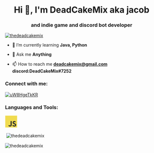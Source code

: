 <h1 align="center">Hi 👋, I'm DeadCakeMix aka jacob</h1>
<h3 align="center">and indie game and discord bot developer</h3>

<p align="left"> <a href="https://github.com/ryo-ma/github-profile-trophy"><img src="https://github-profile-trophy.vercel.app/?username=thedeadcakemix" alt="thedeadcakemix" /></a> </p>

- 🌱 I’m currently learning **Java, Python**

- 💬 Ask me **Anything**

- 📫 How to reach me **deadcakemix@gmail.com discord:DeadCakeMix#7252**

<h3 align="left">Connect with me:</h3>
<p align="left">
<a href="https://discord.gg/uW8HgeTkKR" target="blank"><img align="center" src="https://raw.githubusercontent.com/rahuldkjain/github-profile-readme-generator/master/src/images/icons/Social/discord.svg" alt="uW8HgeTkKR" height="30" width="40" /></a>
</p>

<h3 align="left">Languages and Tools:</h3>
<p align="left"> <a href="https://developer.mozilla.org/en-US/docs/Web/JavaScript" target="_blank" rel="noreferrer"> <img src="https://raw.githubusercontent.com/devicons/devicon/master/icons/javascript/javascript-original.svg" alt="javascript" width="40" height="40"/> </a> </p>

<p>&nbsp;<img align="center" src="https://github-readme-stats.vercel.app/api?username=thedeadcakemix&show_icons=true&locale=en" alt="thedeadcakemix" /></p>

<p><img align="center" src="https://github-readme-streak-stats.herokuapp.com/?user=thedeadcakemix&" alt="thedeadcakemix" /></p>
